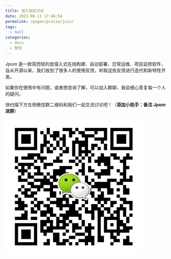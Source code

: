 ```yaml
---
title: 加入社区讨论
date: 2022-06-11 17:46:54
permalink: /pages/praise/join/
tags: 
  - null
categories: 
  - docs
  - 赞赏
---
```


Jpom 是一款简而轻的低侵入式在线构建、自动部署、日常运维、项目监控软件，自从开源以来，我们收到了很多人的使用反馈，听取这些反馈进行迭代和新特性开发。

如果你在使用中有问题，或者想咨询了解，可以加入群聊，我会细心答复每一个人的疑问。

快扫描下方左侧微信群二维码和我们一起交流讨论吧！（**添加小助手：备注 Jpom 进群**）

![wx](/images/wx_qrcode.jpg)